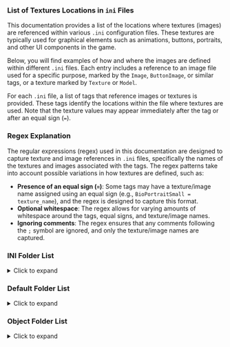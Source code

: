 ### List of Textures Locations in `ini` Files

This documentation provides a list of the locations where textures (images) are referenced within
various `.ini` configuration files. These textures are typically used for graphical elements such as
animations, buttons, portraits, and other UI components in the game.

Below, you will find examples of how and where the images are defined within different `.ini` files.
Each entry includes a reference to an image file used for a specific purpose, marked by
the `Image`, `ButtonImage`, or similar tags, or a texture marked by `Texture` or `Model`.

For each `.ini` file, a list of tags that reference images or textures is provided. These tags identify
the locations within the file where textures are used. Note that the texture values may appear immediately
after the tag or after an equal sign (`=`).

### Regex Explanation

The regular expressions (regex) used in this documentation are designed to capture texture
and image references in `.ini` files, specifically the names of the textures and images associated with the tags.
The regex patterns take into account possible variations in how textures are defined, such as:

- **Presence of an equal sign (`=`)**: Some tags may have a texture/image name assigned using an equal 
  sign (e.g., `BioPortraitSmall = texture_name`), and the regex is designed to capture this format.
- **Optional whitespace**: The regex allows for varying amounts of whitespace around the tags,
  equal signs, and texture/image names.
- **Ignoring comments**: The regex ensures that any comments following the `;` symbol are ignored, 
  and only the texture/image names are captured.

### INI Folder List

<details>
  <summary>Click to expand</summary>

File: `Animation2D.ini` <br>
Tags: `Image` (image) <br>
Regex Expression (Image): `^\s*Image\s*(?:=\s*([^\s;]+))?\s*(?:;.*)?$`

---
File: `ChallengeMode.ini` <br>
Tags: `BioPortraitSmall` (image), `BioPortraitLarge` (image), `DefeatedImage` (image), `VictoriousImage` (image) <br>
Regex Expression (Image): `^\s*(BioPortraitSmall|BioPortraitLarge|DefeatedImage|VictoriousImage)\s*(?:=\s*([^\s;]+))?\s*(?:;.*)?$`

---
File: `CommandButton.ini` <br>
Tags: `ButtonImage` (image) <br>
Regex Expression (Image): `^\s*ButtonImage\s*(?:=\s*([^\s;]+))?\s*(?:;.*)?$`


File: `ControlBarScheme.ini` <br>
Tags: 3 types of tags:
1. **Tags without images**:  
   The following tags do not specify images.
   ```
   side value ; no image
   GenBarButtonIn value ; no image
   GenBarButtonOn value ; no image
   ```

2. **Tags with images**:  
   Tags with string value in one word and not numbers only represent images.  
   ```
   GenBarButtonIn SNBarButtonGen2IN ; image
   ```

3. **Tags without images**:  
   Tags containing multiple words or numbers only or no value represent no images. 
   ```
   ButtonBorderSystemColor R:207 G:195 B:2 A:255 ; no image
   ScreenCreationRes X:800 Y:600 ; no image
   Layer 4 ; no image
   tag ; no image
   ```
   
Regex Expression (Image): `^\s*(?!(?:ControlBarScheme|Side|GenBarButtonIn|GenBarButtonOn)\b)(\S+)\s+([^\s;]+)\s*(?:;.*)?$`

---
File: `Crate.ini` <br>
Tags: `Model` (w3d texture file) <br>
Regex Expression (Texture): `^\s*Model\s*(?:=\s*)?(\S+)\s*(?:;.*)?$`

---
File: `GameData.ini` <br>
Tags: `MoveHintName` (W3D texture file) <br>
Regex Expression (Texture): `^\s*MoveHintName\s*(?:=\s*)?(\S+)\s*(?:;.*)?$`

---
File: `InGameUI.ini` <br>
Tags: `Texture` (texture file) <br>
Regex Expression (Texture): `^\s*Texture\s*(?:=\s*)?(\S+)\s*(?:;.*)?$`

---
File: `Mouse.ini` <br>
Tags: `Image` (image), `Texture` (texture file) <br>
Regex Expression (Image): `^\s*Image\s*(?:=\s*)?([^\s;]+)\s*(?:;.*)?$` <br>
Regex Expression (Texture): `^\s*Texture\s*(?:=\s*)?([^\s;]+)\s*(?:;.*)?$`

---
File: `ObjectCreationList.ini` <br>
Tags: `ModelNames` (multple w3d texture file), `Texture` (texture file) <br>
Regex Expression (Texture): `^\s*(ModelNames|Texture)\s*(?:=\s*)?((?:[^\s;]+\s*)+)(?:;.*)?$`

---
File: `ParticleSystem.ini` <br>
Tags: `ParticleName` (texture file with extension) <br>
Regex Expression (Texture): `^\s*ParticleName\s*(?:=\s*)?([^.\s;]+)(?:\.[^\s;]+)?\s*(?:;.*)?$`

---
File: `PlayerTemplate.ini` <br>
Tags: `ScoreScreenImage` (image), `LoadScreenImage` (image), `GeneralImage` (image), `FlagWaterMark` (image),
`EnabledImage` (image), `SideIconImage` (image), `MedallionRegular` (image), `MedallionHilite` (image), `MedallionSelect` (image) <br>
Regex Expression (Image): `^\s*(ScoreScreenImage|LoadScreenImage|GeneralImage|FlagWaterMark|EnabledImage|SideIconImage|MedallionRegular|MedallionHilite|MedallionSelect)\s*(?:=\s*)?([^\s;]+)\s*(?:;.*)?$`

---
File: `Roads.ini` <br>
Tags: `Texture` (texture file with extension), `TextureDamaged` (texture file with extension),
`TextureReallyDamaged` (texture file with extension), `TextureBroken` (texture file with extension),
`BridgeModelName` (w3d texture file), `BridgeModelNameDamaged` (w3d texture file),
`BridgeModelNameReallyDamaged` (w3d texture file), `BridgeModelNameBroken` (w3d texture file) <br>
Regex Expression (Texture): `^\s*(Texture|TextureDamaged|TextureReallyDamaged|TextureBroken|BridgeModelName|BridgeModelNameDamaged|BridgeModelNameReallyDamaged|BridgeModelNameBroken)\s*(?:=\s*)?([^.\s;]+)(?:\.[^\s;]+)?\s*(?:;.*)?$`

---
File: `Terrain.ini` <br>
Tags: `Texture` (texture file with extension) <br>
Regex Expression (Texture): `^\s*Texture\s*(?:=\s*)?([^.\s;]+)(?:\.[^\s;]+)?\s*(?:;.*)?$`

---
File: `Upgrade.ini` <br>
Tags: `ButtonImage` (image) <br>
Regex Expression (Image): `^\s*ButtonImage\s*(?:=\s*)?([^\s;]+)\s*(?:;.*)?$`

---
File: `Water.ini` <br>
Tags: `SkyTexture` (texture file with extension), `WaterTexture` (texture file with extension), `StandingWaterTexture` (texture file with extension) <br>
Regex Expression (Texture): `^\s*(SkyTexture|WaterTexture|StandingWaterTexture)\s*(?:=\s*)?([^.\s;]+)(?:\.[^\s;]+)?\s*(?:;.*)?$`

---
File: `Weather.ini` <br>
Tags: `SnowTexture` (texture file with extension) <br>
Regex Expression (Texture): `^\s*SnowTexture\s*(?:=\s*)?([^.\s;]+)(?:\.[^\s;]+)?\s*(?:;.*)?$`

</details>

### Default Folder List

<details>
  <summary>Click to expand</summary>

File: `Default/ControlBarScheme.ini` <br>
Regex Expression (Image): `^\s*(?!(?:ControlBarScheme|Side|GenBarButtonIn|GenBarButtonOn)\b)(\S+)\s+([^\s;]+)\s*(?:;.*)?$`

---
File: `Upgrade.ini` <br>
Tags: `ButtonImage` (image) <br>
Regex Expression (Image): `^\s*ButtonImage\s*(?:=\s*)?([^\s;]+)\s*(?:;.*)?$`


</details>

### Object Folder List

<details>
  <summary>Click to expand</summary>

All the ini files in the Object folder have the same tags. <br>
Tags: `Texture` (texture file with or without extension), `Model` (w3d texture file),
      `TrackMarks` (texture file with extension), `ShadowI` (texture file)
      `Animation` ([w3d texture file].[w3d_texture_file]), `IdleAnimation` ([w3d texture file].[w3d_texture_file]),
      `SelectPortrait` (image), `ButtonImage` (image) <br>

Regex Expression (Image): `^\s*(SelectPortrait|ButtonImage)\s*(?:=\s*)?([^\s;]+)\s*(?:;.*)?$` <br>
Regex Expression (Texture single): `^\s*(Texture|Model|TrackMarks|ShadowTexture)\s*(?:=\s*)?([^.\s;]+)(?:\.[^\s;]+)?\s*(?:;.*)?$` <br>
Regex Expression (Texture double): `^\s*(IdleAnimation|Animation)\s*(?:=\s*)?([^\s;]+\.[^\s;]+)\s*(?:;.*)?$` <br>

</details>